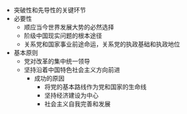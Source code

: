 - 突破性和先导性的关键环节
- 必要性
	- 顺应当今世界发展大势的必然选择
	- 阶级中国现实问题的根本途径
	- 关系党和国家事业前途命运，关系党的执政基础和执政地位
- 基本原则
	- 党对改革的集中统一领导
	- 坚持沿着中国特色社会主义方向前进
		- 成功的原因
			- 将党的基本路线作为党和国家的生命线
			- 坚持经济建设为中心
			- 社会主义自我完善和发展